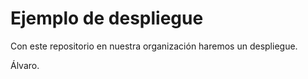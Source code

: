 # Ejemplo de despliegue


Con este repositorio en nuestra organización haremos un despliegue.

Álvaro.
